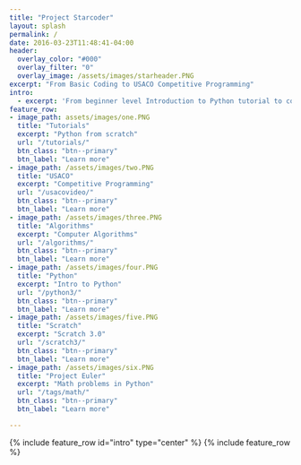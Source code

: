 ```yaml
---
title: "Project Starcoder"
layout: splash
permalink: /
date: 2016-03-23T11:48:41-04:00
header:
  overlay_color: "#000"
  overlay_filter: "0"
  overlay_image: /assets/images/starheader.PNG
excerpt: "From Basic Coding to USACO Competitive Programming"
intro:
  - excerpt: 'From beginner level Introduction to Python tutorial to complex computer algorithms for USA Computer Olympiad (USACO).'
feature_row:
- image_path: assets/images/one.PNG
  title: "Tutorials"
  excerpt: "Python from scratch"
  url: "/tutorials/"
  btn_class: "btn--primary"
  btn_label: "Learn more"
- image_path: /assets/images/two.PNG
  title: "USACO"
  excerpt: "Competitive Programming"
  url: "/usacovideo/"
  btn_class: "btn--primary"
  btn_label: "Learn more"
- image_path: /assets/images/three.PNG
  title: "Algorithms"
  excerpt: "Computer Algorithms"
  url: "/algorithms/"
  btn_class: "btn--primary"
  btn_label: "Learn more"
- image_path: /assets/images/four.PNG
  title: "Python"
  excerpt: "Intro to Python"
  url: "/python3/"
  btn_class: "btn--primary"
  btn_label: "Learn more"      
- image_path: /assets/images/five.PNG
  title: "Scratch"
  excerpt: "Scratch 3.0"
  url: "/scratch3/"
  btn_class: "btn--primary"
  btn_label: "Learn more"  
- image_path: /assets/images/six.PNG
  title: "Project Euler"
  excerpt: "Math problems in Python"
  url: "/tags/math/"
  btn_class: "btn--primary"
  btn_label: "Learn more"

---
```


{% include feature_row id="intro" type="center" %}
{% include feature_row %}
